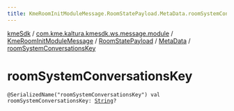 ```yaml
---
title: KmeRoomInitModuleMessage.RoomStatePayload.MetaData.roomSystemConversationsKey - kmeSdk
---
```


[kmeSdk](../../../../index.html) / [com.kme.kaltura.kmesdk.ws.message.module](../../../index.html) / [KmeRoomInitModuleMessage](../../index.html) / [RoomStatePayload](../index.html) / [MetaData](index.html) / [roomSystemConversationsKey](./room-system-conversations-key.html)

# roomSystemConversationsKey

`@SerializedName("roomSystemConversationsKey") val roomSystemConversationsKey: `[`String`](https://kotlinlang.org/api/latest/jvm/stdlib/kotlin/-string/index.html)`?`